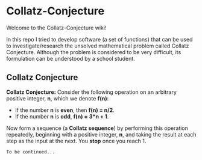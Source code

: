 # Collatz-Conjecture
Welcome to the Collatz-Conjecture wiki!

In this repo I tried to develop software (a set of functions) that can be used to investigate/research the unsolved mathematical problem called Collatz Conjecture.
Although the problem is considered to be very difficult, its formulation can be understood by a school student.



## Collatz Conjecture

**Collatz Conjecture:** Consider the following operation on an  arbitrary positive integer, **n**, which we denote **f(n)**: 

- If the number **n** is **even**, then **f(n) = n/2**. 
- If the number **n** is **odd**, **f(n) =** **3*n + 1**. 

Now form a sequence (a **Collatz sequence**) by performing this operation repeatedly, beginning with a positive integer, **n**, and  taking the result at each step as the input at the next. You  **stop** once you reach 1.

`To be continued...`
